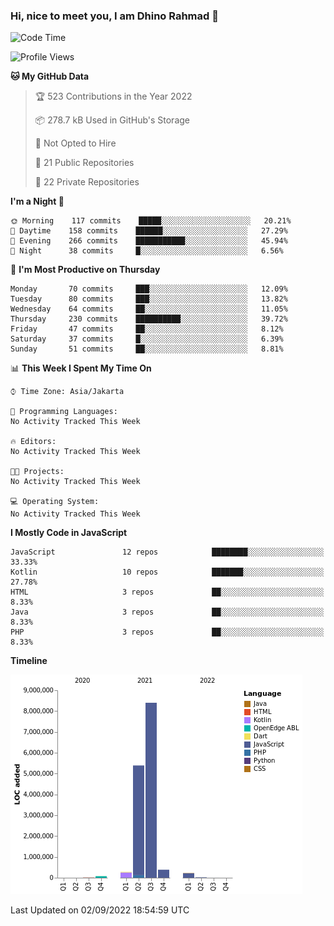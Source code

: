 ### Hi, nice to meet you, I am Dhino Rahmad 👋
<!--START_SECTION:waka-->
![Code Time](http://img.shields.io/badge/Code%20Time-0%20secs-blue)

![Profile Views](http://img.shields.io/badge/Profile%20Views-0-blue)

**🐱 My GitHub Data** 

> 🏆 523 Contributions in the Year 2022
 > 
> 📦 278.7 kB Used in GitHub's Storage 
 > 
> 🚫 Not Opted to Hire
 > 
> 📜 21 Public Repositories 
 > 
> 🔑 22 Private Repositories  
 > 
**I'm a Night 🦉** 

```text
🌞 Morning    117 commits    █████░░░░░░░░░░░░░░░░░░░░   20.21% 
🌆 Daytime    158 commits    ██████░░░░░░░░░░░░░░░░░░░   27.29% 
🌃 Evening    266 commits    ███████████░░░░░░░░░░░░░░   45.94% 
🌙 Night      38 commits     █░░░░░░░░░░░░░░░░░░░░░░░░   6.56%

```
📅 **I'm Most Productive on Thursday** 

```text
Monday       70 commits     ███░░░░░░░░░░░░░░░░░░░░░░   12.09% 
Tuesday      80 commits     ███░░░░░░░░░░░░░░░░░░░░░░   13.82% 
Wednesday    64 commits     ██░░░░░░░░░░░░░░░░░░░░░░░   11.05% 
Thursday     230 commits    ██████████░░░░░░░░░░░░░░░   39.72% 
Friday       47 commits     ██░░░░░░░░░░░░░░░░░░░░░░░   8.12% 
Saturday     37 commits     █░░░░░░░░░░░░░░░░░░░░░░░░   6.39% 
Sunday       51 commits     ██░░░░░░░░░░░░░░░░░░░░░░░   8.81%

```


📊 **This Week I Spent My Time On** 

```text
⌚︎ Time Zone: Asia/Jakarta

💬 Programming Languages: 
No Activity Tracked This Week

🔥 Editors: 
No Activity Tracked This Week

🐱‍💻 Projects: 
No Activity Tracked This Week

💻 Operating System: 
No Activity Tracked This Week

```

**I Mostly Code in JavaScript** 

```text
JavaScript               12 repos            ████████░░░░░░░░░░░░░░░░░   33.33% 
Kotlin                   10 repos            ███████░░░░░░░░░░░░░░░░░░   27.78% 
HTML                     3 repos             ██░░░░░░░░░░░░░░░░░░░░░░░   8.33% 
Java                     3 repos             ██░░░░░░░░░░░░░░░░░░░░░░░   8.33% 
PHP                      3 repos             ██░░░░░░░░░░░░░░░░░░░░░░░   8.33%

```


**Timeline**

![Chart not found](https://raw.githubusercontent.com/Dhino12/Dhino12/master/charts/bar_graph.png) 


 Last Updated on 02/09/2022 18:54:59 UTC
<!--END_SECTION:waka-->
 
